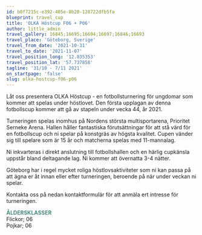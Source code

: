 ```yaml
---
id: b0f7215c-e392-405e-8b20-128722dfb5fa
blueprint: travel_cup
title: 'OLKA Höstcup F06 + P06'
author: little_admin
travel_gallery: 16845;16695;16694;16697;16846;16693
travel_place: 'Göteborg, Sverige'
travel_from_date: '2021-10-31'
travel_to_date: '2021-11-07'
travel_position_long: '12.035353'
travel_position_lat: '57.737858'
tagline: '31/10 - 7/11 2021'
on_startpage: 'false'
slug: olka-hostcup-f06-p06
---
```

<p>Låt oss presentera OLKA Höstcup - en fotbollsturnering för ungdomar som kommer att spelas under höstlovet. Den första upplagan av denna fotbollscup kommer att gå av stapeln under vecka 44, år 2021.</p>
<p>Turneringen spelas inomhus på Nordens största multisportarena, Prioritet Serneke Arena. Hallen håller fantastiska förutsättningar för att stå värd för en fotbollscup och ni spelar på konstgräs av högsta kvalitet. Cupen vänder sig till spelare som är 15 år och matcherna spelas med 11-mannalag.</p>
<p>Ni inkvarteras i direkt anslutning till fotbollshallen och en härlig cupkänsla uppstår bland deltagande lag. Ni kommer att övernatta 3-4 nätter.</p>
<p>Göteborg har i regel mycket roliga höstlovsaktiviteter som ni kan passa på att ägna er åt innan eller efter turneringen, beroende på när under veckan ni spelar.</p>
<p>Kontakta oss på nedan kontaktformulär för att anmäla ert intresse för turneringen.</p>
<p><span style="color: #4a8a7b;"><strong>ÅLDERSKLASSER</strong></span><br />
Flickor; 06<br />
Pojkar; 06</p>
